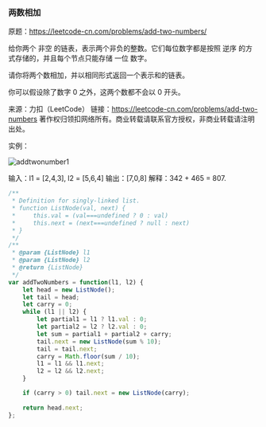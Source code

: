 ### 两数相加

原题：https://leetcode-cn.com/problems/add-two-numbers/

给你两个 非空 的链表，表示两个非负的整数。它们每位数字都是按照 逆序 的方式存储的，并且每个节点只能存储 一位 数字。

请你将两个数相加，并以相同形式返回一个表示和的链表。

你可以假设除了数字 0 之外，这两个数都不会以 0 开头。

来源：力扣（LeetCode）
链接：https://leetcode-cn.com/problems/add-two-numbers
著作权归领扣网络所有。商业转载请联系官方授权，非商业转载请注明出处。

实例：

![addtwonumber1](https://assets.leetcode-cn.com/aliyun-lc-upload/uploads/2021/01/02/addtwonumber1.jpg)

输入：l1 = [2,4,3], l2 = [5,6,4]
输出：[7,0,8]
解释：342 + 465 = 807.

```js
/**
 * Definition for singly-linked list.
 * function ListNode(val, next) {
 *     this.val = (val===undefined ? 0 : val)
 *     this.next = (next===undefined ? null : next)
 * }
 */
/**
 * @param {ListNode} l1
 * @param {ListNode} l2
 * @return {ListNode}
 */
var addTwoNumbers = function(l1, l2) {
    let head = new ListNode();
    let tail = head;
    let carry = 0;
    while (l1 || l2) {
        let partial1 = l1 ? l1.val : 0;
        let partial2 = l2 ? l2.val : 0;
        let sum = partial1 + partial2 + carry;
        tail.next = new ListNode(sum % 10);
        tail = tail.next;
        carry = Math.floor(sum / 10);
        l1 = l1 && l1.next;
        l2 = l2 && l2.next;
    }

    if (carry > 0) tail.next = new ListNode(carry);
    
    return head.next;
};
```